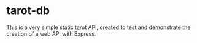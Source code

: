 # tarot-db

This is a very simple static tarot API, created to test and demonstrate the creation of a web API with Express. 
